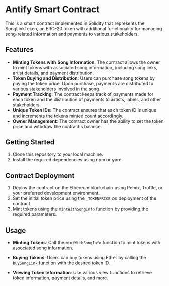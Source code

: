 # Antify Smart Contract

This is a smart contract implemented in Solidity that represents the SongLinkToken, an ERC-20 token with additional functionality for managing song-related information and payments to various stakeholders.

## Features

- **Minting Tokens with Song Information**: The contract allows the owner to mint tokens with associated song information, including song links, artist details, and payment distribution.
- **Token Buying and Distribution**: Users can purchase song tokens by paying the token price. Upon purchase, payments are distributed to various stakeholders involved in the song.
- **Payment Tracking**: The contract keeps track of payments made for each token and the distribution of payments to artists, labels, and other stakeholders.
- **Unique Token IDs**: The contract ensures that each token ID is unique and increments the tokens minted count accordingly.
- **Owner Management**: The contract owner has the ability to set the token price and withdraw the contract's balance.

## Getting Started

1. Clone this repository to your local machine.
2. Install the required dependencies using npm or yarn.

## Contract Deployment

1. Deploy the contract on the Ethereum blockchain using Remix, Truffle, or your preferred development environment.
2. Set the initial token price using the `_TOKENPRICE` on deployment of the contract.
3. Mint tokens using the `mintWithSongInfo` function by providing the required parameters.

## Usage

- **Minting Tokens**: Call the `mintWithSongInfo` function to mint tokens with associated song information.

- **Buying Tokens**: Users can buy tokens using Ether by calling the `buySongLink` function with the desired token ID.

- **Viewing Token Information**: Use various view functions to retrieve token information, payment details, and more.

